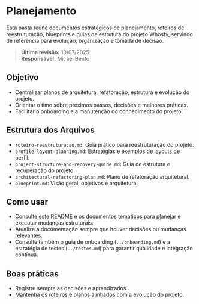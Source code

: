 # Planejamento

Esta pasta reúne documentos estratégicos de planejamento, roteiros de reestruturação, blueprints e guias de estrutura do projeto Whosfy, servindo de referência para evolução, organização e tomada de decisão.

> **Última revisão:** 10/07/2025  
> **Responsável:** Micael Bento

## Objetivo
- Centralizar planos de arquitetura, refatoração, estrutura e evolução do projeto.
- Orientar o time sobre próximos passos, decisões e melhores práticas.
- Facilitar o onboarding e a manutenção do conhecimento do projeto.

## Estrutura dos Arquivos
- `roteiro-reestruturacao.md`: Guia prático para reestruturação do projeto.
- `profile-layout-planning.md`: Estratégias e exemplos de layouts de perfil.
- `project-structure-and-recovery-guide.md`: Guia de estrutura e recuperação do projeto.
- `architectural-refactoring-plan.md`: Plano de refatoração arquitetural.
- `blueprint.md`: Visão geral, objetivos e arquitetura.

## Como usar
- Consulte este README e os documentos temáticos para planejar e executar mudanças estruturais.
- Atualize a documentação sempre que houver decisões ou mudanças relevantes.
- Consulte também o guia de onboarding (`../onboarding.md`) e a estratégia de testes (`../testes.md`) para garantir qualidade e integração contínua.

## Boas práticas
- Registre sempre as decisões e aprendizados.
- Mantenha os roteiros e planos alinhados com a evolução do projeto.